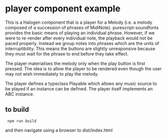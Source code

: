 player component example
========================

This is a Halogen component that is a player for a Melody (i.e. a melody composed of a succession of phrases of MidiNote). purescript-soundfonts provides the basic means of playing an individual phrase. However, if we were to re-render after every individual note, the playback would not be paced properly. Instead we group notes into phrases which are the units of interruptibility. This means the buttons are slightly unresponsive because they must wait for the phrase to end before they take effect.

The player materialises the melody only when the play button is first pressed. The idea is to allow the player to be rendered even though the user may not wish immediately to play the melody.

The player defines a typeclass Playable which allows any music source to be played if an instance can be defined. The player itself implements an ABC instance.

to build
--------

     npm run build

and then navigate using a browser to dist/index.html
